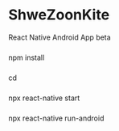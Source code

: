 # ShweZoonKite
React Native Android App beta 
###
npm install
###
###
cd
###
###
npx react-native start
###
###
npx react-native run-android
###
